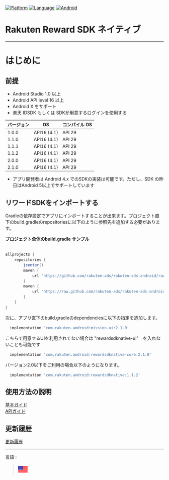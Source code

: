 <div id="top"></div>

[![Platform](http://img.shields.io/badge/platform-Android-brightgreen.svg?style=flat)](https://developer.android.com)
[![Language](http://img.shields.io/badge/language-Kotlin-green.svg?style=flat)](https://github.com/JetBrains/kotlin)
[![Android](http://img.shields.io/badge/support-API_Level_16+-blue.svg?style=flat)](https://developer.android.com)

# Rakuten Reward SDK ネイティブ

---
# はじめに

<div id="prerequisites"></div>

## 前提

* Android Studio 1.0 以上
* Android API level 16 以上
* Android X をサポート
* 楽天 IDSDK もしくは SDKが用意するログインを使用する

| バージョン        | OS           | コンパイル OS
--- | --- | ---
|1.0.0|API16 (4.1)|API 29|
|1.1.0|API16 (4.1)|API 29|
|1.1.1|API16 (4.1)|API 29|
|1.1.2|API16 (4.1)|API 29|
|2.0.0|API16 (4.1)|API 29|
|2.1.0|API16 (4.1)|API 29|


* アプリ開発者は Android 4.x でのSDKの実装は可能です。ただし、SDK の昨日はAndroid 5以上でサポートしています

<div id="import_sdk"></div>

## リワードSDKをインポートする
Gradleの依存設定でアプリにインポートすることが出来ます。プロジェクト直下のbuild.gradleのrepositoriesに以下のように参照先を追加する必要があります。

**プロジェクト全体のbuild.gradle サンプル**

```groovy

allprojects {
    repositories {
        jcenter()
        maven {
            url "https://github.com/rakuten-ads/rakuten-ads-android/raw/master/maven"
        }
        maven { 
            url 'https://raw.github.com/rakuten-ads/rakuten-ads-android/master/maven' 
        }
    }
}
```

次に、アプリ直下のbuild.gradleのdependenciesに以下の指定を追加します。

```groovy
  implementation 'com.rakuten.android:mission-ui:2.1.0'
```

こちらで用意するUIを利用されてない場合は "rewardsdknative-ui"　を入れないことも可能です
```groovy
  implementation 'com.rakuten.android:rewardsdknative-core:2.1.0'
```

バージョン2.0以下をご利用の場合以下のようになります。
```groovy
  implementation 'com.rakuten.android:rewardsdknative:1.1.2'
```


## 使用方法の説明
[基本ガイド](./basic/README.md)  
[APIガイド](./APIReference/README.md)

## 更新履歴
[更新履歴](./history/README.md)

---
言語 :
> [![en](../lang/en.png)](../../README.md)



